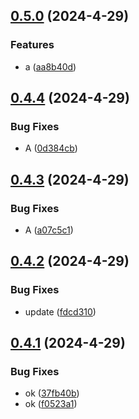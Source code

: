 

## [0.5.0](https://github.com/alirezamajdi/Next.js-14/compare/0.4.4...0.5.0) (2024-4-29)


### Features

* a ([aa8b40d](https://github.com/alirezamajdi/Next.js-14/commit/aa8b40d9cccc5fd2f2c62ae7b2f78bc54b6e43e1))

## [0.4.4](https://github.com/alirezamajdi/Next.js-14/compare/0.4.3...0.4.4) (2024-4-29)


### Bug Fixes

* A ([0d384cb](https://github.com/alirezamajdi/Next.js-14/commit/0d384cb22f4ed7123965fd034634a1ad0f02ccc8))

## [0.4.3](https://github.com/alirezamajdi/Next.js-14/compare/0.4.2...0.4.3) (2024-4-29)


### Bug Fixes

* A ([a07c5c1](https://github.com/alirezamajdi/Next.js-14/commit/a07c5c1bae0972408cbe94f1c3d947e0a8115400))

## [0.4.2](https://github.com/alirezamajdi/Next.js-14/compare/0.4.1...0.4.2) (2024-4-29)


### Bug Fixes

* update ([fdcd310](https://github.com/alirezamajdi/Next.js-14/commit/fdcd31029b2ce76fe9e01484b1c86c2d38f97664))

## [0.4.1](https://github.com/alirezamajdi/Next.js-14/compare/0.3.0...0.4.1) (2024-4-29)


### Bug Fixes

* ok ([37fb40b](https://github.com/alirezamajdi/Next.js-14/commit/37fb40b7782320a6900f0d767e2d81f0cf8a027c))
* ok ([f0523a1](https://github.com/alirezamajdi/Next.js-14/commit/f0523a1b0a2a2a38b9c065b787c5c5093fe105fc))
